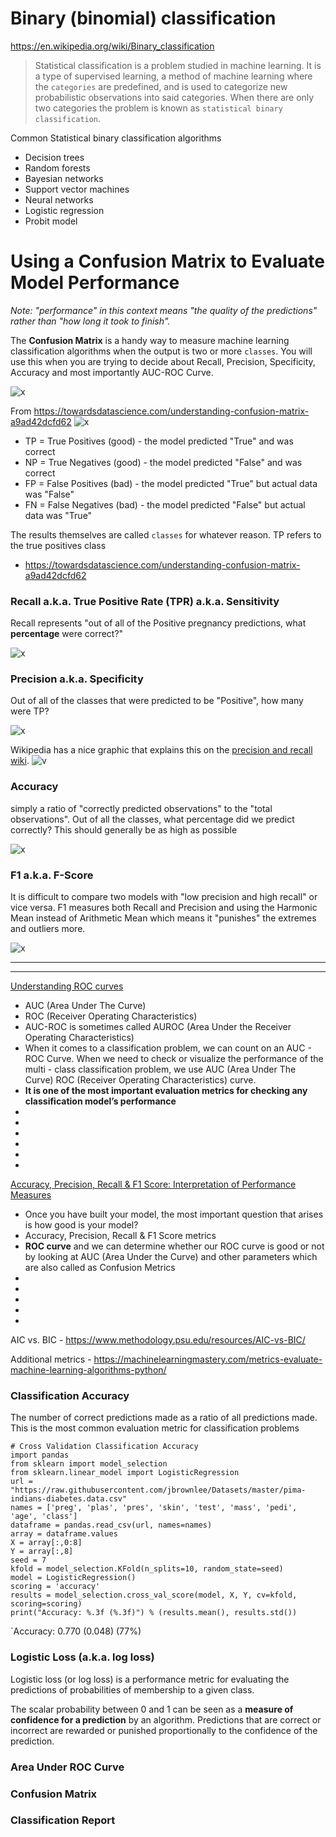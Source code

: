 # Binary (binomial) classification 

https://en.wikipedia.org/wiki/Binary_classification
> Statistical classification is a problem studied in machine learning. It is a type of supervised learning, a method of machine learning where the `categories` are predefined, and is used to categorize new probabilistic observations into said categories. 
> When there are only two categories the problem is known as `statistical binary classification`.

Common Statistical binary classification algorithms 
- Decision trees
- Random forests
- Bayesian networks
- Support vector machines
- Neural networks
- Logistic regression
- Probit model

# Using a Confusion Matrix to Evaluate Model Performance 
*Note: "performance" in this context means "the quality of the predictions" 
rather than "how long it took to finish".*

The **Confusion Matrix** is a handy way to measure machine learning 
classification algorithms when the output is two or more `classes`. 
You will use this when you are trying to decide about Recall, Precision, Specificity, Accuracy and most importantly AUC-ROC Curve.

![x](https://i.imgur.com/XisI7v7.png)

From https://towardsdatascience.com/understanding-confusion-matrix-a9ad42dcfd62
![x](https://i.imgur.com/5K9y5Q3.png)

* TP = True Positives (good) - the model predicted "True" and was correct 
* NP = True Negatives (good) - the model predicted "False" and was correct 
* FP = False Positives (bad) - the model predicted "True" but actual data was "False"
* FN = False Negatives (bad) - the model predicted "False" but actual data was "True"

The results themselves are called `classes` for whatever reason. TP refers to the true positives class

* https://towardsdatascience.com/understanding-confusion-matrix-a9ad42dcfd62

### Recall a.k.a. True Positive Rate (TPR) a.k.a. Sensitivity
Recall represents "out of all of the Positive pregnancy predictions, 
what **percentage** were correct?"

![x](https://i.imgur.com/UEsgBgf.gif)

### Precision a.k.a. Specificity
Out of all of the classes that were predicted to be "Positive", how many were TP?

![x](https://i.imgur.com/J3DHXzO.gif)

Wikipedia has a nice graphic that explains this on the 
[precision and recall wiki](https://en.wikipedia.org/wiki/Precision_and_recall). 
![v](https://upload.wikimedia.org/wikipedia/commons/thumb/2/26/Precisionrecall.svg/350px-Precisionrecall.svg.png)

### Accuracy
simply a ratio of "correctly predicted observations" to the "total observations". 
Out of all the classes, what percentage did we predict correctly? 
This should generally be as high as possible

![x](https://i.imgur.com/6ZLrUHb.gif)

### F1 a.k.a. F-Score
It is difficult to compare two models with "low precision and high recall" or vice versa. F1 measures both Recall and Precision and using the Harmonic Mean instead of Arithmetic Mean which means it "punishes" the extremes and outliers
more.

![x](https://i.imgur.com/y2jsWBa.png)

---
***

[Understanding ROC curves](https://towardsdatascience.com/understanding-auc-roc-curve-68b2303cc9c5)
* AUC (Area Under The Curve) 
* ROC (Receiver Operating Characteristics)
* AUC-ROC is sometimes called AUROC (Area Under the Receiver Operating Characteristics)
* When it comes to a classification problem, we can count on an AUC - ROC Curve. When we need to check or visualize the performance of the multi - class classification problem, we use AUC (Area Under The Curve) ROC (Receiver Operating Characteristics) curve. 
* **It is one of the most important evaluation metrics for checking any classification model’s performance** 
* 
* 
* 
* 
* 
* 

[Accuracy, Precision, Recall & F1 Score: Interpretation of Performance Measures](https://blog.exsilio.com/all/accuracy-precision-recall-f1-score-interpretation-of-performance-measures/)
* Once you have built your model, the most important question that arises is how good is your model?
* Accuracy, Precision, Recall & F1 Score metrics 
* **ROC curve** and we can determine whether our ROC curve is good or not by looking at AUC (Area Under the Curve) and other parameters which are also called as Confusion Metrics
* 
* 
* 
* 
* 


AIC vs. BIC - https://www.methodology.psu.edu/resources/AIC-vs-BIC/

Additional metrics - https://machinelearningmastery.com/metrics-evaluate-machine-learning-algorithms-python/

### Classification Accuracy
The number of correct predictions made as a ratio of all predictions made. This is the most common evaluation metric for classification problems

~~~
# Cross Validation Classification Accuracy
import pandas
from sklearn import model_selection
from sklearn.linear_model import LogisticRegression
url = "https://raw.githubusercontent.com/jbrownlee/Datasets/master/pima-indians-diabetes.data.csv"
names = ['preg', 'plas', 'pres', 'skin', 'test', 'mass', 'pedi', 'age', 'class']
dataframe = pandas.read_csv(url, names=names)
array = dataframe.values
X = array[:,0:8]
Y = array[:,8]
seed = 7
kfold = model_selection.KFold(n_splits=10, random_state=seed)
model = LogisticRegression()
scoring = 'accuracy'
results = model_selection.cross_val_score(model, X, Y, cv=kfold, scoring=scoring)
print("Accuracy: %.3f (%.3f)") % (results.mean(), results.std())
~~~

`Accuracy: 0.770 (0.048)
(77%)

### Logistic Loss (a.k.a. log loss)
Logistic loss (or log loss) is a performance metric for evaluating the predictions of probabilities of membership to a given class.

The scalar probability between 0 and 1 can be seen as a **measure of confidence for a prediction** by an algorithm. 
Predictions that are correct or incorrect are rewarded or punished proportionally to the confidence of the 
prediction.

### Area Under ROC Curve

### Confusion Matrix

### Classification Report

